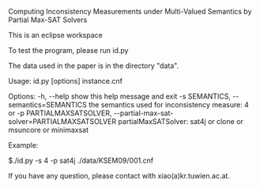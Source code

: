 Computing Inconsistency Measurements under Multi-Valued
Semantics by Partial Max-SAT Solvers

This is an eclipse workspace

To test the program, please run id.py

The data used in the paper is in the directory "data".

Usage: id.py [options] instance.cnf

Options:
  -h, --help            show this help message and exit
  -s SEMANTICS, --semantics=SEMANTICS
                        the semantics used for inconsistency measure: 4 or
  -p PARTIALMAXSATSOLVER, --partial-max-sat-solver=PARTIALMAXSATSOLVER
                        partialMaxSATSolver: sat4j or clone or msuncore or
                        minimaxsat

Example:

$./id.py -s 4 -p sat4j ./data/KSEM09/001.cnf

If you have any question, please contact with xiao(a)kr.tuwien.ac.at.